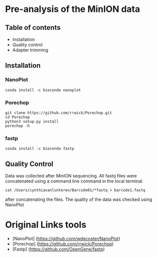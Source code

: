 # Pre-analysis of the MinION data
## Table of contents 
* Installation 
* Quality control
* Adapter trimming 


## Installation 

### NanoPlot 
```
conda install -c bioconda nanoplot
```

### Porechop 
```
git clone https://github.com/rrwick/Porechop.git
cd Porechop
python3 setup.py install
porechop -h
```

### fastp 
```
conda install -c bioconda fastp
```

## Quality Control

Data was collected after MinION sequencing. 
All fastq files were concatenated using a command line command in the local terminal

```
cat /Users/cynthiavanlunteren/Barcode01/*fastq > barcode1.fastq
```

after concatenating the files. The quality of the data was checked using NanoPlot






# Original Links tools 
* [NanoPlot] (https://github.com/wdecoster/NanoPlot) 
* [Porechop] (https://github.com/rrwick/Porechop)
* [Fastp] (https://github.com/OpenGene/fastp)
